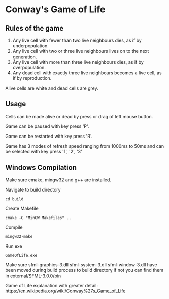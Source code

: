 # Conway's Game of Life
## Rules of the game

1. Any live cell with fewer than two live neighbours dies, as if by underpopulation.
2. Any live cell with two or three live neighbours lives on to the next generation.
3. Any live cell with more than three live neighbours dies, as if by overpopulation.
4. Any dead cell with exactly three live neighbours becomes a live cell, as if by reproduction.

Alive cells are white and dead cells are grey.

## Usage
Cells can be made alive or dead by press or drag of left mouse button.

Game can be paused with key press 'P'.

Game can be restarted with key press 'R'.

Game has 3 modes of refresh speed ranging from 1000ms to 50ms and can be selected with key press '1', '2', '3'

## Windows Compilation
Make sure cmake, mingw32 and g++ are installed.

Navigate to build directory
```
cd build
```
Create Makefile
```
cmake -G "MinGW Makefiles" ..
```
Compile
```
mingw32-make
```
Run exe
```
GameOfLife.exe
```
Make sure sfml-graphics-3.dll sfml-system-3.dll sfml-window-3.dll have been moved during build process to build directory if not you can find them in external/SFML-3.0.0/bin

Game of Life explanation with greater detail: https://en.wikipedia.org/wiki/Conway%27s_Game_of_Life
